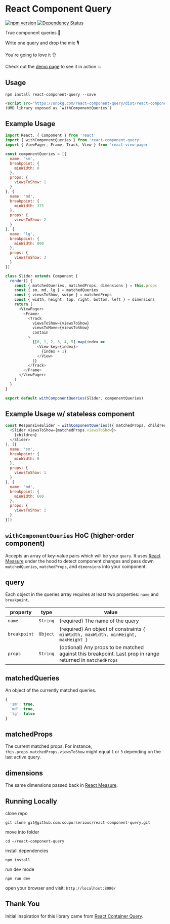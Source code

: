 # React Component Query

[![npm version](https://badge.fury.io/js/react-component-query.svg)](https://badge.fury.io/js/react-component-query)
[![Dependency Status](https://david-dm.org/souporserious/react-component-query.svg)](https://david-dm.org/souporserious/react-component-query)

True component queries 🎉

Write one query and drop the mic 🎙

You're going to love it 👌

Check out the [demo page](https://souporserious.github.io/react-component-query/) to see it in action 💥

## Usage

`npm install react-component-query --save`

```html
<script src="https://unpkg.com/react-component-query/dist/react-component-query.js"></script>
(UMD library exposed as `withComponentQueries`)
```

## Example Usage

```js
import React, { Component } from 'react'
import { withComponentQueries } from 'react-component-query'
import { ViewPager, Frame, Track, View } from 'react-view-pager'

const componentQueries = [{
  name: 'sm',
  breakpoint: {
    minWidth: 0
  },
  props: {
    viewsToShow: 1
  }
}, {
  name: 'md',
  breakpoint: {
    minWidth: 375
  },
  props: {
    viewsToShow: 2
  }
}, {
  name: 'lg',
  breakpoint: {
    minWidth: 800
  },
  props: {
    viewsToShow: 3
  }
}]

class Slider extends Component {
  render() {
    const { matchedQueries, matchedProps, dimensions } = this.props
    const { sm, md, lg } = matchedQueries
    const { viewsToShow, swipe } = matchedProps
    const { width, height, top, right, bottom, left } = dimensions
    return (
      <ViewPager>
        <Frame>
          <Track
            viewsToShow={viewsToShow}
            viewsToMove={viewsToShow}
            contain
          >
            {[0, 1, 2, 3, 4, 5].map(index =>
              <View key={index}>
                {index + 1}
              </View>
            )}
          </Track>
        </Frame>
      </ViewPager>
    )
  }
}

export default withComponentQueries(Slider, componentQueries)
```

## Example Usage w/ stateless component

```js
const ResponsiveSlider = withComponentQueries(({ matchedProps, children }) => (
  <Slider viewsToShow={matchedProps.viewsToShow}>
    {children}
  </Slider>
), [{
  name: 'sm',
  breakpoint: {
    minWidth: 0
  },
  props: {
    viewsToShow: 1
  }
}, {
  name: 'md',
  breakpoint: {
    minWidth: 600
  },
  props: {
    viewsToShow: 2
  }
}])
```

## `withComponentQueries` HoC (higher-order component)

Accepts an array of key-value pairs which will be your `query`. It uses [React Measure](https://github.com/souporserious/react-measure) under the hood to detect component changes and pass down `matchedQueries`, `matchedProps`, and `dimensions` into your component.

## query
Each object in the queries array requires at least two properties: `name` and `breakpoint`.

| property      | type      | value             |
| ------------- | --------- | ----------------- |
| `name`        | `String`  | (required) The name of the query
| `breakpoint`  | `Object`  | (required) An object of constraints `{ minWidth, maxWidth, minHeight, maxHeight }`|
| `props`       | `String`  | (optional) Any props to be matched against this breakpoint. Last prop in range returned in `matchedProps` |

## matchedQueries

An object of the currently matched queries.

```js
{
  'sm': true,
  'md': true,
  'lg': false
}
```

## matchedProps

The current matched props. For instance, `this.props.matchedProps.viewsToShow` might equal `1` or `3` depending on the last active query.

## dimensions

The same dimensions passed back in [React Measure](https://github.com/souporserious/react-measure/blob/master/README.md#onmeasure-proptypesfunc).

## Running Locally

clone repo

`git clone git@github.com:souporserious/react-component-query.git`

move into folder

`cd ~/react-component-query`

install dependencies

`npm install`

run dev mode

`npm run dev`

open your browser and visit: `http://localhost:8080/`

## Thank You

Initial inspiration for this library came from [React Container Query](https://github.com/d6u/react-container-query).

